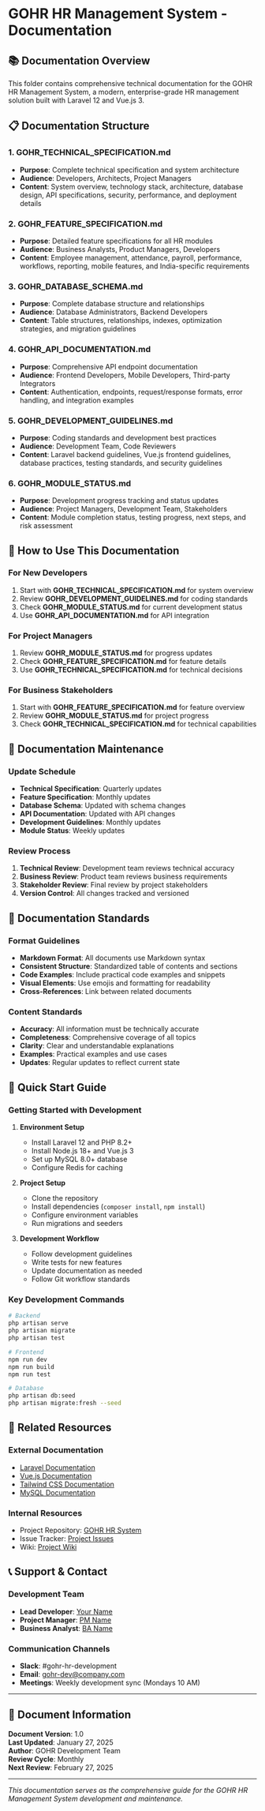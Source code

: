 # GOHR HR Management System - Documentation

## 📚 Documentation Overview

This folder contains comprehensive technical documentation for the GOHR HR Management System, a modern, enterprise-grade HR management solution built with Laravel 12 and Vue.js 3.

## 📋 Documentation Structure

### 1. **GOHR_TECHNICAL_SPECIFICATION.md**
- **Purpose**: Complete technical specification and system architecture
- **Audience**: Developers, Architects, Project Managers
- **Content**: System overview, technology stack, architecture, database design, API specifications, security, performance, and deployment details

### 2. **GOHR_FEATURE_SPECIFICATION.md**
- **Purpose**: Detailed feature specifications for all HR modules
- **Audience**: Business Analysts, Product Managers, Developers
- **Content**: Employee management, attendance, payroll, performance, workflows, reporting, mobile features, and India-specific requirements

### 3. **GOHR_DATABASE_SCHEMA.md**
- **Purpose**: Complete database structure and relationships
- **Audience**: Database Administrators, Backend Developers
- **Content**: Table structures, relationships, indexes, optimization strategies, and migration guidelines

### 4. **GOHR_API_DOCUMENTATION.md**
- **Purpose**: Comprehensive API endpoint documentation
- **Audience**: Frontend Developers, Mobile Developers, Third-party Integrators
- **Content**: Authentication, endpoints, request/response formats, error handling, and integration examples

### 5. **GOHR_DEVELOPMENT_GUIDELINES.md**
- **Purpose**: Coding standards and development best practices
- **Audience**: Development Team, Code Reviewers
- **Content**: Laravel backend guidelines, Vue.js frontend guidelines, database practices, testing standards, and security guidelines

### 6. **GOHR_MODULE_STATUS.md**
- **Purpose**: Development progress tracking and status updates
- **Audience**: Project Managers, Development Team, Stakeholders
- **Content**: Module completion status, testing progress, next steps, and risk assessment

## 🎯 How to Use This Documentation

### For New Developers
1. Start with **GOHR_TECHNICAL_SPECIFICATION.md** for system overview
2. Review **GOHR_DEVELOPMENT_GUIDELINES.md** for coding standards
3. Check **GOHR_MODULE_STATUS.md** for current development status
4. Use **GOHR_API_DOCUMENTATION.md** for API integration

### For Project Managers
1. Review **GOHR_MODULE_STATUS.md** for progress updates
2. Check **GOHR_FEATURE_SPECIFICATION.md** for feature details
3. Use **GOHR_TECHNICAL_SPECIFICATION.md** for technical decisions

### For Business Stakeholders
1. Start with **GOHR_FEATURE_SPECIFICATION.md** for feature overview
2. Review **GOHR_MODULE_STATUS.md** for project progress
3. Check **GOHR_TECHNICAL_SPECIFICATION.md** for technical capabilities

## 🔄 Documentation Maintenance

### Update Schedule
- **Technical Specification**: Quarterly updates
- **Feature Specification**: Monthly updates
- **Database Schema**: Updated with schema changes
- **API Documentation**: Updated with API changes
- **Development Guidelines**: Monthly updates
- **Module Status**: Weekly updates

### Review Process
1. **Technical Review**: Development team reviews technical accuracy
2. **Business Review**: Product team reviews business requirements
3. **Stakeholder Review**: Final review by project stakeholders
4. **Version Control**: All changes tracked and versioned

## 📖 Documentation Standards

### Format Guidelines
- **Markdown Format**: All documents use Markdown syntax
- **Consistent Structure**: Standardized table of contents and sections
- **Code Examples**: Include practical code examples and snippets
- **Visual Elements**: Use emojis and formatting for readability
- **Cross-References**: Link between related documents

### Content Standards
- **Accuracy**: All information must be technically accurate
- **Completeness**: Comprehensive coverage of all topics
- **Clarity**: Clear and understandable explanations
- **Examples**: Practical examples and use cases
- **Updates**: Regular updates to reflect current state

## 🚀 Quick Start Guide

### Getting Started with Development
1. **Environment Setup**
   - Install Laravel 12 and PHP 8.2+
   - Install Node.js 18+ and Vue.js 3
   - Set up MySQL 8.0+ database
   - Configure Redis for caching

2. **Project Setup**
   - Clone the repository
   - Install dependencies (`composer install`, `npm install`)
   - Configure environment variables
   - Run migrations and seeders

3. **Development Workflow**
   - Follow development guidelines
   - Write tests for new features
   - Update documentation as needed
   - Follow Git workflow standards

### Key Development Commands
```bash
# Backend
php artisan serve
php artisan migrate
php artisan test

# Frontend
npm run dev
npm run build
npm run test

# Database
php artisan db:seed
php artisan migrate:fresh --seed
```

## 🔗 Related Resources

### External Documentation
- [Laravel Documentation](https://laravel.com/docs)
- [Vue.js Documentation](https://vuejs.org/guide/)
- [Tailwind CSS Documentation](https://tailwindcss.com/docs)
- [MySQL Documentation](https://dev.mysql.com/doc/)

### Internal Resources
- Project Repository: [GOHR HR System](https://github.com/your-org/gohr-hr)
- Issue Tracker: [Project Issues](https://github.com/your-org/gohr-hr/issues)
- Wiki: [Project Wiki](https://github.com/your-org/gohr-hr/wiki)

## 📞 Support & Contact

### Development Team
- **Lead Developer**: [Your Name](mailto:your.email@company.com)
- **Project Manager**: [PM Name](mailto:pm.email@company.com)
- **Business Analyst**: [BA Name](mailto:ba.email@company.com)

### Communication Channels
- **Slack**: #gohr-hr-development
- **Email**: gohr-dev@company.com
- **Meetings**: Weekly development sync (Mondays 10 AM)

---

## 📝 Document Information

**Document Version**: 1.0  
**Last Updated**: January 27, 2025  
**Author**: GOHR Development Team  
**Review Cycle**: Monthly  
**Next Review**: February 27, 2025  

---

*This documentation serves as the comprehensive guide for the GOHR HR Management System development and maintenance.* 
